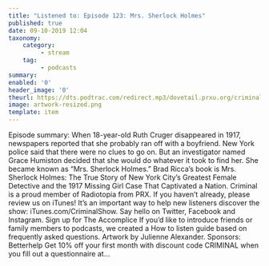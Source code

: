 ```yaml
---
title: "Listened to: Episode 123: Mrs. Sherlock Holmes"
published: true
date: 09-10-2019 12:04
taxonomy:
    category:
         - stream
    tag:
         - podcasts
summary:
enabled: '0'
header_image: '0'
theurl: https://dts.podtrac.com/redirect.mp3/dovetail.prxu.org/criminal/0dbc1b5e-30c3-43ee-8db1-b2d668c267e9/Episode_123_Mrs._Sherlock_Holmes_Part_1.mp3
image: artwork-resized.png
template: item
---
```

 
Episode summary: When 18-year-old Ruth Cruger disappeared in 1917, newspapers reported that she probably ran off with a boyfriend. New York police said that there were no clues to go on. But an investigator named Grace Humiston decided that she would do whatever it took to find her. She became known as “Mrs. Sherlock Holmes.” Brad Ricca’s book is Mrs. Sherlock Holmes: The True Story of New York City’s Greatest Female Detective and the 1917 Missing Girl Case That Captivated a Nation. Criminal is a proud member of Radiotopia from PRX. If you haven’t already, please review us on iTunes! It’s an important way to help new listeners discover the show: iTunes.com/CriminalShow. Say hello on Twitter, Facebook and Instagram. Sign up for The Accomplice If you’d like to introduce friends or family members to podcasts, we created a How to listen guide based on frequently asked questions. Artwork by Julienne Alexander. Sponsors: Betterhelp Get 10% off your first month with discount code CRIMINAL when you fill out a questionnaire at…
